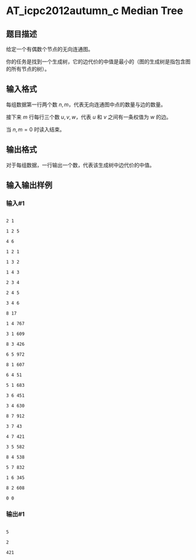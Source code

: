 # AT_icpc2012autumn_c Median Tree

## 题目描述

给定一个有偶数个节点的无向连通图。

你的任务是找到一个生成树，它的边代价的中值是最小的（图的生成树是指包含图的所有节点的树）。

## 输入格式

每组数据第一行两个数 $n,m$，代表无向连通图中点的数量与边的数量。

接下来 $m$ 行每行三个数 $u,v,w$，代表 $u$ 和 $v$ 之间有一条权值为 $w$ 的边。

当 $n,m=0$ 时读入结束。

## 输出格式

对于每组数据，一行输出一个数，代表该生成树中边代价的中值。
## 输入输出样例
### 输入#1
```
2 1
1 2 5
4 6
1 2 1
1 3 2
1 4 3
2 3 4
2 4 5
3 4 6
8 17
1 4 767
3 1 609
8 3 426
6 5 972
8 1 607
6 4 51
5 1 683
3 6 451
3 4 630
8 7 912
3 7 43
4 7 421
3 5 582
8 4 538
5 7 832
1 6 345
8 2 608
0 0
```
### 输出#1
```
5
2
421
```